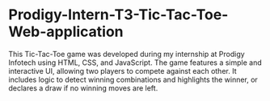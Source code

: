# Prodigy-Intern-T3-Tic-Tac-Toe-Web-application
This Tic-Tac-Toe game was developed during my internship at Prodigy Infotech using HTML, CSS, and JavaScript. The game features a simple and interactive UI, allowing two players to compete against each other. It includes logic to detect winning combinations and highlights the winner, or declares a draw if no winning moves are left.
